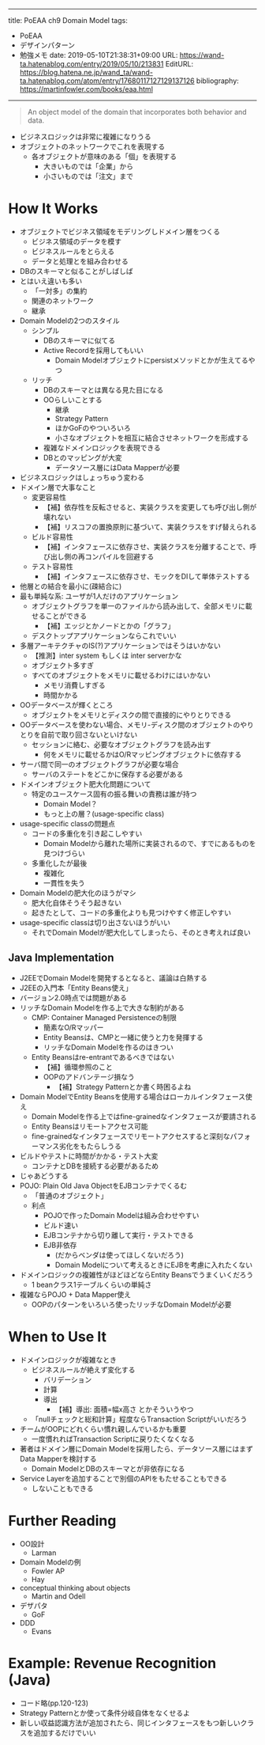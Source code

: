 ---
title: PoEAA ch9 Domain Model
tags:
- PoEAA
- デザインパターン
- 勉強メモ
date: 2019-05-10T21:38:31+09:00
URL: https://wand-ta.hatenablog.com/entry/2019/05/10/213831
EditURL: https://blog.hatena.ne.jp/wand_ta/wand-ta.hatenablog.com/atom/entry/17680117127129137126
bibliography: https://martinfowler.com/books/eaa.html
-------------------------------------

> An object model of the domain that incorporates both behavior and data.

- ビジネスロジックは非常に複雑になりうる
- オブジェクトのネットワークでこれを表現する
    - 各オブジェクトが意味のある「個」を表現する
        - 大きいものでは「企業」から
        - 小さいものでは「注文」まで


# How It Works

- オブジェクトでビジネス領域をモデリングしドメイン層をつくる
    - ビジネス領域のデータを模す
    - ビジネスルールをとらえる
    - データと処理とを組み合わせる
- DBのスキーマと似ることがしばしば
- とはいえ違いも多い
    - 「一対多」の集約
    - 関連のネットワーク
    - 継承
- Domain Modelの2つのスタイル
    - シンプル
        - DBのスキーマに似てる
        - Active Recordを採用してもいい
            - Domain Modelオブジェクトにpersistメソッドとかが生えてるやつ
    - リッチ
        - DBのスキーマとは異なる見た目になる
        - OOらしいことする
            - 継承
            - Strategy Pattern
            - ほかGoFのやついろいろ
            - 小さなオブジェクトを相互に結合させネットワークを形成する
        - 複雑なドメインロジックを表現できる
        - DBとのマッピングが大変
            - データソース層にはData Mapperが必要
- ビジネスロジックはしょっちゅう変わる
- ドメイン層で大事なこと
    - 変更容易性
        - 【補】依存性を反転させると、実装クラスを変更しても呼び出し側が壊れない
        - 【補】リスコフの置換原則に基づいて、実装クラスをすげ替えられる
    - ビルド容易性
        - 【補】インタフェースに依存させ、実装クラスを分離することで、呼び出し側の再コンパイルを回避する
    - テスト容易性
        - 【補】インタフェースに依存させ、モックをDIして単体テストする
- 他層との結合を最小に(疎結合に)
- 最も単純な系: ユーザが1人だけのアプリケーション
    - オブジェクトグラフを単一のファイルから読み出して、全部メモリに載せることができる
        - 【補】エッジとかノードとかの「グラフ」
    - デスクトップアプリケーションならこれでいい
- 多層アーキテクチャのIS(?)アプリケーションではそうはいかない
    - 【推測】inter system もしくは inter serverかな
    - オブジェクト多すぎ
    - すべてのオブジェクトをメモリに載せるわけにはいかない
        - メモリ消費しすぎる
        - 時間かかる
- OOデータベースが輝くところ
    - オブジェクトをメモリとディスクの間で直接的にやりとりできる
- OOデータベースを使わない場合、メモリ-ディスク間のオブジェクトのやりとりを自前で取り回さないといけない
    - セッションに絡む、必要なオブジェクトグラフを読み出す
        - 何をメモリに載せるかはO/Rマッピングオブジェクトに依存する
- サーバ間で同一のオブジェクトグラフが必要な場合
    - サーバのステートをどこかに保存する必要がある
- ドメインオブジェクト肥大化問題について
    - 特定のユースケース固有の振る舞いの責務は誰が持つ
        - Domain Model？
        - もっと上の層？(usage-specific class)
- usage-specific classの問題点
    - コードの多重化を引き起こしやすい
        - Domain Modelから離れた場所に実装されるので、すでにあるものを見つけづらい
    - 多重化したが最後
        - 複雑化
        - 一貫性を失う
- Domain Modelの肥大化のほうがマシ
    - 肥大化自体そうそう起きない
    - 起きたとして、コードの多重化よりも見つけやすく修正しやすい
- usage-specific classは切り出さないほうがいい
    - それでDomain Modelが肥大化してしまったら、そのとき考えれば良い


## Java Implementation

- J2EEでDomain Modelを開発するとなると、議論は白熱する
- J2EEの入門本「Entity Beans使え」
- バージョン2.0時点では問題がある
- リッチなDomain Modelを作る上で大きな制約がある
    - CMP: Container Managed Persistenceの制限
        - 簡素なO/Rマッパー
        - Entity Beansは、CMPと一緒に使うと力を発揮する
        - リッチなDomain Modelを作るのはきつい
    - Entity Beansはre-entrantであるべきではない
        - 【補】循環参照のこと
        - OOPのアドバンテージ損なう
            - 【補】Strategy Patternとか書く時困るよね
- Domain ModelでEntity Beansを使用する場合はローカルインタフェース使え
    - Domain Modelを作る上ではfine-grainedなインタフェースが要請される
    - Entity Beansはリモートアクセス可能
    - fine-grainedなインタフェースでリモートアクセスすると深刻なパフォーマンス劣化をもたらしうる
- ビルドやテストに時間がかかる・テスト大変
    - コンテナとDBを接続する必要があるため
- じゃあどうする
- POJO: Plain Old Java ObjectをEJBコンテナでくるむ
    - 「普通のオブジェクト」
    - 利点
        - POJOで作ったDomain Modelは組み合わせやすい
        - ビルド速い
        - EJBコンテナから切り離して実行・テストできる
        - EJB非依存
            - (だからベンダは使ってほしくないだろう)
            - Domain Modelについて考えるときにEJBを考慮に入れたくない
- ドメインロジックの複雑性がほどほどならEntity Beansでうまくいくだろう
    - 1 beanクラス1テーブルくらいの単純さ
- 複雑ならPOJO + Data Mapper使え
    - OOPのパターンをいろいろ使ったリッチなDomain Modelが必要


# When to Use It

- ドメインロジックが複雑なとき
    - ビジネスルールが絶えず変化する
        - バリデーション
        - 計算
        - 導出
            - 【補】導出: 面積=幅x高さ とかそういうやつ
    - 「nullチェックと総和計算」程度ならTransaction Scriptがいいだろう
- チームがOOPにどれくらい慣れ親しんでいるかも重要
    - 一度慣れればTransaction Scriptに戻りたくなくなる
- 著者はドメイン層にDomain Modelを採用したら、データソース層にはまずData Mapperを検討する
    - Domain ModelとDBのスキーマとが非依存になる
- Service Layerを追加することで別個のAPIをもたせることもできる
    - しないこともできる


# Further Reading

- OO設計
    - Larman
- Domain Modelの例
    - Fowler AP
    - Hay
- conceptual thinking about objects
    - Martin and Odell
- デザパタ
    - GoF
- DDD
    - Evans


# Example: Revenue Recognition (Java)

- コード略(pp.120-123)
- Strategy Patternとか使って条件分岐自体をなくせるよ
- 新しい収益認識方法が追加されたら、同じインタフェースをもつ新しいクラスを追加するだけでいい
